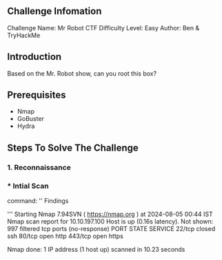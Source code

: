 ## Challenge Infomation
Challenge Name: Mr Robot CTF
Difficulty Level: Easy
Author: Ben & TryHackMe

## Introduction
Based on the Mr. Robot show, can you root this box?

## Prerequisites
* Nmap
* GoBuster
* Hydra

## Steps To Solve The Challenge
### 1. Reconnaissance
### * Intial Scan
command: ''
Findings

'''
Starting Nmap 7.94SVN ( https://nmap.org ) at 2024-08-05 00:44 IST
Nmap scan report for 10.10.197.100
Host is up (0.16s latency).
Not shown: 997 filtered tcp ports (no-response)
PORT    STATE  SERVICE
22/tcp  closed ssh
80/tcp  open   http
443/tcp open   https

Nmap done: 1 IP address (1 host up) scanned in 10.23 seconds

